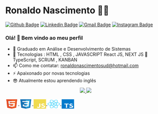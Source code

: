 # Ronaldo Nascimento :man_technologist:

[![Github Badge](https://img.shields.io/badge/-Github-000?style=flat-square&logo=Github&logoColor=white&link=https://github.com/lucasgdb)](https://github.com/RonaldoNascimentoSantos)
[![Linkedin Badge](https://img.shields.io/badge/-LinkedIn-blue?style=flat-square&logo=Linkedin&logoColor=white&link=https://www.linkedin.com/in/rebeccamanzi/)](https://www.linkedin.com/in/ronaldo-nascimento-73b22421b/)
[![Gmail Badge](https://img.shields.io/badge/-Gmail-c14438?style=flat-square&logo=Gmail&logoColor=white&link=mailto:ronaldonascimentosud1997@gmail.com)](mailto:ronaldonascimento1997@gmail.com)
[![Instagram Badge](https://img.shields.io/badge/-Instagram-C13584?style=flat-square&labelColor=C13584&logo=instagram&logoColor=white&link=https://www.instagram.com/codepwr/)](https://www.instagram.com/ronaldonascimentosud23/)

### Olá! 👋 Bem vindo ao meu perfil

- 🔭 Graduado em  Análise e Desenvolvimento de Sistemas 
- 🌱 Tecnologias : HTML , CSS , JAVASCRIPT  React JS, NEXT JS 💙 TypeScript, SCRUM , KANBAN
- 📫 Como me contatar: ronaldonascimentosud@hotmail.com
- ⚡ Apaixonado por novas tecnologias
- 😎 Atualmente estou aprendendo inglês

<div align="center">
  <a href="https://github.com/RonaldoNascimentoSantos">
  <img height="180em" src="https://github-readme-stats.vercel.app/api?username=RonaldoNascimentoSantos&show_icons=true&theme=red&include_all_commits=true&count_private=true"/>
  <img height="180em" src="https://github-readme-stats.vercel.app/api/top-langs/?username=RonaldoNascimentoSantos&layout=compact&langs_count=7&theme=red"/>
</div>
  
<div style="display: inline_block"><br>
  <img align="center" alt="Ronaldo-HTML" height="30" width="40" src="https://raw.githubusercontent.com/devicons/devicon/master/icons/html5/html5-original.svg">
    <img align="center" alt="Ronaldo-CSS" height="30" width="40" src="https://raw.githubusercontent.com/devicons/devicon/master/icons/css3/css3-original.svg">  
    <img align="center" alt="Ronaldo-Js" height="30" width="40" src="https://raw.githubusercontent.com/devicons/devicon/master/icons/javascript/javascript-plain.svg">
      <img align="center" alt="Ronaldo-React" height="30" width="40" src="https://raw.githubusercontent.com/devicons/devicon/master/icons/react/react-original.svg">
          <img align="center" alt="Ronaldo-Ts" height="30" width="40" src="https://raw.githubusercontent.com/devicons/devicon/master/icons/typescript/typescript-plain.svg">   
</div>
